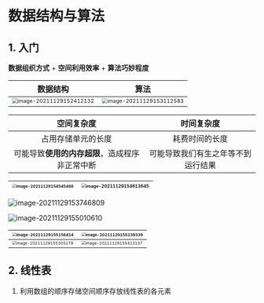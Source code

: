 <!-- ---
layout:     post
title:      数据结构与算法
date:       2021-11-28
author:     Kiana
header-img: img/post-bg-coffee.jpg
catalog: true
tags:
    - 学习资料
--- -->

# 数据结构与算法

## 1. 入门

**数据组织方式** + **空间利用效率** + **算法巧妙程度**

|                           数据结构                           |                             算法                             |
| :----------------------------------------------------------: | :----------------------------------------------------------: |
| <img src="https://pictures-kiana.oss-cn-beijing.aliyuncs.com/img/202111291524239.png" alt="image-20211129152412132" style="zoom: 67%;" /> | <img src="https://pictures-kiana.oss-cn-beijing.aliyuncs.com/img/202111291531662.png" alt="image-20211129153112583" style="zoom:67%;" /> |

|                   空间复杂度                   |             时间复杂度             |
| :--------------------------------------------: | :--------------------------------: |
|               占用存储单元的长度               |           耗费时间的长度           |
| 可能导致**使用的内存超限**，造成程序非正常中断 | 可能导致我们有生之年等不到运行结果 |



| <img src="https://pictures-kiana.oss-cn-beijing.aliyuncs.com/img/202111291545559.png" alt="image-20211129154545468" style="zoom:50%;" /> | <img src="https://pictures-kiana.oss-cn-beijing.aliyuncs.com/img/202111291546765.png" alt="image-20211129154613645" style="zoom:55%;" /> |
| ------------------------------------------------------------ | ------------------------------------------------------------ |

![image-20211129153746809](https://pictures-kiana.oss-cn-beijing.aliyuncs.com/img/202111291537851.png)

![image-20211129155010610](https://pictures-kiana.oss-cn-beijing.aliyuncs.com/img/202111291550665.png)

| <img src="https://pictures-kiana.oss-cn-beijing.aliyuncs.com/img/202111291551488.png" alt="image-20211129155156414" style="zoom: 50%;" /> | <img src="https://pictures-kiana.oss-cn-beijing.aliyuncs.com/img/202111291552399.png" alt="image-20211129155239339" style="zoom: 50%;" /> |
| ------------------------------------------------------------ | ------------------------------------------------------------ |
| <img src="https://pictures-kiana.oss-cn-beijing.aliyuncs.com/img/202111291553311.png" alt="image-20211129155305279" style="zoom: 50%;" /> | <img src="https://pictures-kiana.oss-cn-beijing.aliyuncs.com/img/202111291554197.png" alt="image-20211129155413137" style="zoom: 50%;" /> |

## 2. 线性表

1. 利用数组的顺序存储空间顺序存放线性表的各元素

